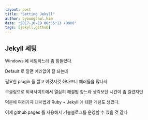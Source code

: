 ```yaml
---
layout: post
title: "Setting Jekyll"
author: byoungchul.kim
date: "2017-10-19 08:55:13 +0900"
tags: [jekyll,github]
---
```


## Jekyll 세팅

Windows 에 세팅하느라 좀 힘들었다.

Default 로 깔면 에러없이 잘 되는데

필요한 plugin 들 깔고 이것저것 하다보니 에러들을 많나서

구글링으로 외국사이트에서 열심히 해결법 찾느라 생각보단 시간이 좀 걸렸지만

덕분에 여러가지 대처법과 Ruby + Jekyll 에 대한 개념도 생겼다.

이제 github pages 를 사용해서 기술블로그를 운영할 수 있을 것 같다
